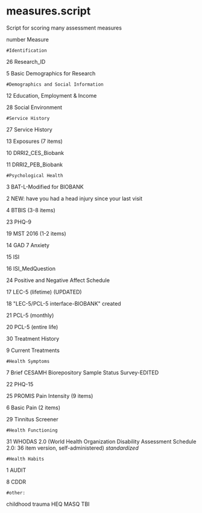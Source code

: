# measures.script
Script for scoring many assessment measures


number	Measure

	#Identification
26	Research_ID

5	Basic Demographics for Research
	
	
	#Demographics and Social Information
12	Education, Employment & Income

28	Social Environment
	
	
	#Service History
27	Service History

13	Exposures (7 items)

10	DRRI2_CES_Biobank

11	DRRI2_PEB_Biobank
	
	
	#Psychological Health
3	BAT-L-Modified for BIOBANK

2	NEW: have you had a head injury since your last visit

4	BTBIS (3-8 items)

23	PHQ-9

19	MST 2016 (1-2 items)

14	GAD 7 Anxiety

15	ISI

16	ISI_MedQuestion

24	Positive and Negative Affect Schedule

17	LEC-5 (lifetime) (UPDATED)

18	"LEC-5/PCL-5 interface-BIOBANK" created

21	PCL-5 (monthly)

20	PCL-5 (entire life)

30	Treatment History

9	Current Treatments
	
	
	#Health Symptoms
7	Brief CESAMH Biorepository Sample Status Survey-EDITED

22	PHQ-15

25	PROMIS Pain Intensity (9 items)

6	Basic Pain (2 items)

29	Tinnitus Screener
	
	
	#Health Functioning
31	WHODAS 2.0 (World Health Organization Disability Assessment Schedule 2.0: 36 item version, self-administered) *standardized*
	
	
	#Health Habits
1	AUDIT

8	CDDR
	
	
	#other:
childhood trauma
HEQ
MASQ
TBI

